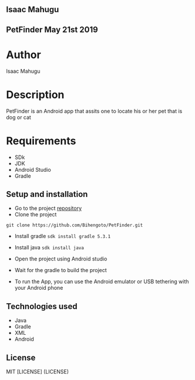 ## Isaac Mahugu
## PetFinder May 21st 2019

# Author
Isaac Mahugu

# Description
PetFinder is an Android app that assits one to locate his or her pet that is dog or cat

# Requirements

* SDk
* JDK
* Android Studio
* Gradle

## Setup and installation
* Go to the project [repository](https://github.com/Bihengoto/PetFinder/tree/weekOne)
* Clone the project

```git clone https://github.com/Bihengoto/PetFinder.git```

* Install gradle
```sdk install gradle 5.3.1```
* Install java
```sdk install java```
* Open the project using Android studio
* Wait for the gradle to build the project

* To run the App, you can use the Android emulator or USB tethering with your Android phone

## Technologies used
* Java
* Gradle
* XML
* Android

## License
MIT [LICENSE] (LICENSE)